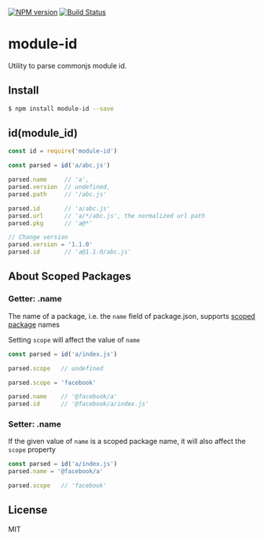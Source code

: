 [![NPM version](https://badge.fury.io/js/module-id.svg)](http://badge.fury.io/js/module-id)
[![Build Status](https://travis-ci.org/kaelzhang/node-module-id.svg?branch=master)](https://travis-ci.org/kaelzhang/node-module-id)

# module-id

Utility to parse commonjs module id.

## Install

```bash
$ npm install module-id --save
```

## id(module_id)

```js
const id = require('module-id')

const parsed = id('a/abc.js')

parsed.name     // 'a',
parsed.version  // undefined,
parsed.path     // '/abc.js'

parsed.id       // 'a/abc.js'
parsed.url      // 'a/*/abc.js', the normalized url path
parsed.pkg      // 'a@*'

// Change version
parsed.version = '1.1.0'
parsed.id       // 'a@1.1.0/abc.js'
```

## About Scoped Packages

### Getter: .name

The name of a package, i.e. the `name` field of package.json, supports [scoped package](https://docs.npmjs.com/misc/scope) names

Setting `scope` will affect the value of `name`

```js
const parsed = id('a/index.js')

parsed.scope   // undefined

parsed.scope = 'facebook'

parsed.name    // '@facebook/a'
parsed.id      // '@facebook/a/index.js'
```

### Setter: .name

If the given value of `name` is a scoped package name, it will also affect the `scope` property

```js
const parsed = id('a/index.js')
parsed.name = '@facebook/a'

parsed.scope   // 'facebook'
```

## License

MIT
